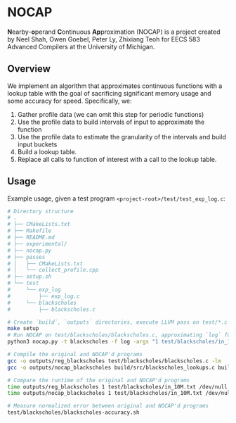 # NOCAP
**N**earby-**o**perand **C**ontinuous **Ap**proximation (NOCAP) is a project created by Neel Shah, Owen Goebel, Peter Ly, Zhixiang Teoh for EECS 583 Advanced Compilers at the University of Michigan.

## Overview

We implement an algorithm that approximates continuous functions with a lookup table with the goal of sacrificing significant memory usage and some accuracy for speed. Specifically, we:
1. Gather profile data (we can omit this step for periodic functions)
2. Use the profile data to build intervals of input to approximate the function
3. Use the profile data to estimate the granularity of the intervals and build input buckets
4. Build a lookup table.
5. Replace all calls to function of interest with a call to the lookup table.

## Usage

Example usage, given a test program `<project-root>/test/test_exp_log.c`:


```sh
# Directory structure
# .
# ├── CMakeLists.txt
# ├── Makefile
# ├── README.md
# ├── experimental/
# ├── nocap.py
# ├── passes
# │   ├── CMakeLists.txt
# │   └── collect_profile.cpp
# ├── setup.sh
# └── test
#     └── exp_log
#         ├── exp_log.c
#     └── blackscholes
#         ├── blackscholes.c

# Create `build`, `outputs` directories, execute LLVM pass on test/*.c
make setup
# Run NOCAP on test/blackscholes/blackscholes.c, approximating `log` functions
python3 nocap.py -t blackscholes -f log -args "1 test/blackscholes/in_10M.txt /dev/null" -b build

# Compile the original and NOCAP'd programs
gcc -o outputs/reg_blackscholes test/blackscholes/blackscholes.c -lm
gcc -o outputs/nocap_blackscholes build/src/blackscholes_lookups.c build/src/nocap_log.c -lm

# Compare the runtime of the original and NOCAP'd programs
time outputs/reg_blackscholes 1 test/blackscholes/in_10M.txt /dev/null # Read real time
time outputs/nocap_blackscholes 1 test/blackscholes/in_10M.txt /dev/null # Read real time

# Measure normalized error between original and NOCAP'd programs
test/blackscholes/blackscholes-accuracy.sh
```